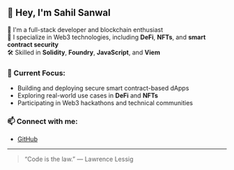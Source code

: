 ## 👋 Hey, I'm Sahil Sanwal

🚀 I'm a full-stack developer and blockchain enthusiast  
🔗 I specialize in Web3 technologies, including **DeFi**, **NFTs**, and **smart contract security**  
🛠️ Skilled in **Solidity**, **Foundry**, **JavaScript**, and **Viem**

### 🧠 Current Focus:
- Building and deploying secure smart contract-based dApps  
- Exploring real-world use cases in **DeFi** and **NFTs**  
- Participating in Web3 hackathons and technical communities

### 📫 Connect with me:
- [GitHub](https://github.com/sahilsan95)
  

---
> “Code is the law.” — Lawrence Lessig
